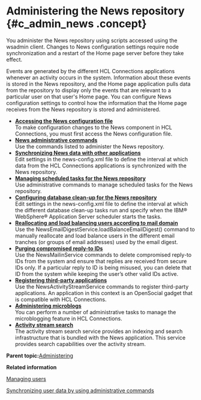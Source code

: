 # Administering the News repository {#c_admin_news .concept}

You administer the News repository using scripts accessed using the wsadmin client. Changes to News configuration settings require node synchronization and a restart of the Home page server before they take effect.

Events are generated by the different HCL Connections applications whenever an activity occurs in the system. Information about these events is stored in the News repository, and the Home page application pulls data from the repository to display only the events that are relevant to a particular user on that user's Home page. You can configure News configuration settings to control how the information that the Home page receives from the News repository is stored and administered.

-   **[Accessing the News configuration file](../admin/t_admin_homepage_access_news_config.md)**  
To make configuration changes to the News component in HCL Connections, you must first access the News configuration file.
-   **[News administrative commands](../admin/r_admin_news_admin_props.md)**  
Use the commands listed to administer the News repository.
-   **[Synchronizing News data with other applications](../admin/t_admin_homepage_sync_news_data.md)**  
Edit settings in the news-config.xml file to define the interval at which data from the HCL Connections applications is synchronized with the News repository.
-   **[Managing scheduled tasks for the News repository](../admin/t_admin_news_manage_scheduler.md)**  
Use administrative commands to manage scheduled tasks for the News repository.
-   **[Configuring database clean-up for the News repository](../admin/t_admin_homepage_config_news_data_cleanup.md)**  
Edit settings in the news-config.xml file to define the interval at which the different database clean-up tasks run and specify when the IBM® WebSphere® Application Server scheduler starts the tasks.
-   **[Reallocating and load balancing users according to mail domain](../admin/t_admin_news_load_balance_users.md)**  
Use the NewsEmailDigestService.loadBalanceEmailDigest\(\) command to manually reallocate and load balance users in the different email tranches \(or groups of email addresses\) used by the email digest.
-   **[Purging compromised reply-to IDs](../admin/t_admin_news_purge_replyto_ids.md)**  
Use the NewsMailinService commands to delete compromised reply-to IDs from the system and ensure that replies are received from secure IDs only. If a particular reply to ID is being misused, you can delete that ID from the system while keeping the user’s other valid IDs active.
-   **[Registering third-party applications](../admin/t_admin_news_enable_third-party_apps.md)**  
Use the NewsActivityStreamService commands to register third-party applications. An application in this context is an OpenSocial gadget that is compatible with HCL Connections.
-   **[Administering microblogs](../admin/c_admin_news_microblogs.md)**  
You can perform a number of administrative tasks to manage the microblogging feature in HCL Connections.
-   **[Activity stream search](../admin/c_admin_news_as_search.md)**  
The activity stream search service provides an indexing and search infrastructure that is bundled with the News application. This service provides search capabilities over the activity stream.

**Parent topic:**[Administering](../admin/c_lc_admin_overview.md)

**Related information**  


[Managing users](../admin/c_admin_common_user_life_cycle_over.md)

[Synchronizing user data by using administrative commands](../admin/c_admin_common_sync_via_admin_commands1.md)

